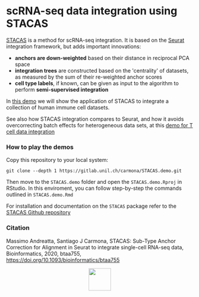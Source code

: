 # scRNA-seq data integration using STACAS

[STACAS](https://github.com/carmonalab/STACAS) is a method for scRNA-seq integration. It is based on the [Seurat](https://cran.r-project.org/web/packages/Seurat/index.html) integration framework, but adds important innovations:

* **anchors are down-weighted** based on their distance in reciprocal PCA space
* **integration trees** are constructed based on the 'centrality' of datasets, as measured by the sum of their re-weighted anchor scores
* **cell type labels**, if known, can be given as input to the algorithm to perform **semi-supervised integration**

In [this demo](https://carmonalab.github.io/STACAS.demo/STACAS.demo.html) we will show the application of STACAS to integrate a collection of human immune cell datasets.

See also how STACAS integration compares to Seurat, and how it avoids overcorrecting batch effects for heterogeneous data sets, at this [demo for T cell data integration](https://carmonalab.github.io/STACAS.demo/Tcell.demo.html)


### How to play the demos

Copy this repository to your local system:
```
git clone --depth 1 https://gitlab.unil.ch/carmona/STACAS.demo.git
```
Then move to the `STACAS.demo` folder and open the `STACAS.demo.Rproj` in RStudio. In this enviroment, you can follow step-by-step the commands outlined in `STACAS.demo.Rmd`


For installation and documentation on the `STACAS` package refer to the [STACAS Github repository](https://github.com/carmonalab/STACAS)

### Citation

Massimo Andreatta, Santiago J Carmona, STACAS: Sub-Type Anchor Correction for Alignment in Seurat to integrate single-cell RNA-seq data, Bioinformatics, 2020, btaa755, https://doi.org/10.1093/bioinformatics/btaa755

<p align="center">
  <img height="60" src="docs/white.sq.png">
</p>
